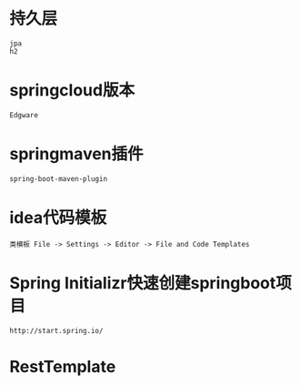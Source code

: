 # 持久层
    jpa
    h2
# springcloud版本
    Edgware
# springmaven插件 
    spring-boot-maven-plugin
# idea代码模板
    类模板 File -> Settings -> Editor -> File and Code Templates
# Spring Initializr快速创建springboot项目
    http://start.spring.io/
# RestTemplate


